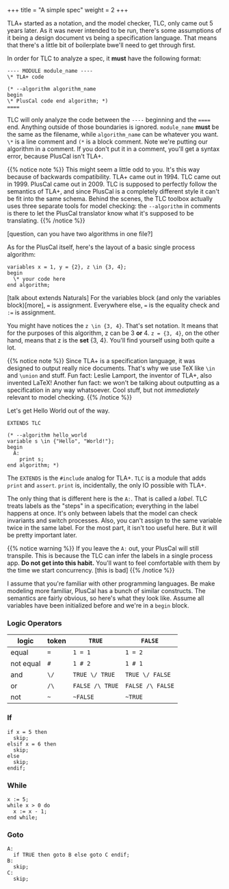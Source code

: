 +++
title = "A simple spec"
weight = 2
+++

TLA+ started as a notation, and the model checker, TLC, only came out 5 years later. As it was never intended to be run, there's some assumptions of it being a design document vs being a specification language. That means that there's a little bit of boilerplate bwe'll need to get through first.

In order for TLC to analyze a spec, it **must** have the following format:

```
---- MODULE module_name ----
\* TLA+ code

(* --algorithm algorithm_name
begin
\* PlusCal code end algorithm; *)
====
```

TLC will only analyze the code between the `----` beginning and the `====` end. Anything outside of those boundaries is ignored. `module_name` **must** be the same as the filename, while `algorithm_name` can be whatever you want. `\*` is a line comment and `(*` is a block comment. Note we're putting our algorithm in a comment. If you don't put it in a comment, you'll get a syntax error, because PlusCal isn't TLA+.

{{% notice note %}}
This might seem a little odd to you. It's this way because of backwards compatibility. TLA+ came out in 1994. TLC came out in 1999. PlusCal came out in 2009. TLC is supposed to perfectly follow the semantics of TLA+, and since PlusCal is a completely different style it can't be fit into the same schema. Behind the scenes, the TLC toolbox actually uses three separate tools for model checking: the `--algorithm` in comments is there to let the PlusCal translator know what it's supposed to be translating.
{{% /notice %}}

[question, can you have two algorithms in one file?]

As for the PlusCal itself, here's the layout of a basic single process algorithm:

```
variables x = 1, y = {2}, z \in {3, 4};
begin
  \* your code here
end algorithm;
```

[talk about extends Naturals]
For the variables block (and only the variables block)[more], `=` is assignment. Everywhere else, `=` is the equality check and `:=` is assignment.

You might have notices the `z \in {3, 4}`. That's set notation. It means that for the purposes of this algorithm, z can be 3 **or** 4. `z = {3, 4}`, on the other hand, means that z is the **set** {3, 4}. You'll find yourself using both quite a lot.

{{% notice note %}}
Since TLA+ is a specification language, it was designed to output really nice documents. That's why we use TeX like `\in` and `\union` and stuff. Fun fact: Leslie Lamport, the inventor of TLA+, also invented LaTeX! Another fun fact: we won't be talking about outputting as a specification in any way whatsoever. Cool stuff, but not _immediately_ relevant to model checking.
{{% /notice %}}

Let's get Hello World out of the way.

```
EXTENDS TLC

(* --algorithm hello_world
variable s \in {"Hello", "World!"};
begin
  A:
    print s;
end algorithm; *)
```

The `EXTENDS` is the `#include` analog for TLA+. `TLC` is a module that adds `print` and `assert`. `print` is, incidentally, the only IO possible with TLA+.

The only thing that is different here is the `A:`. That is called a _label_. TLC treats labels as the "steps" in a specification; everything in the label happens at once. It's only between labels that the model can check invariants and switch processes. Also, you can't assign to the same variable twice in the same label. For the most part, it isn't too useful here. But it will be pretty important later.


{{% notice warning %}}
If you leave the `A:` out, your PlusCal will still transpile. This is because the TLC can infer the labels in a single process app. **Do not get into this habit.** You'll want to feel comfortable with them by the time we start concurrency. [this is bad]
{{% /notice %}}

I assume that you're familiar with other programming languages. Be make modeling more familiar, PlusCal has a bunch of similar constructs. The semantics are fairly obvious, so here's what they look like. Assume all variables have been initialized before and we're in a `begin` block.

### Logic Operators

logic | token | `TRUE` | `FALSE`
------|--------|--------|-------
equal | `=` | `1 = 1` | `1 = 2`
not equal | `#` | `1 # 2` | `1 # 1`
and | `\/` | `TRUE \/ TRUE` | `TRUE \/ FALSE`
or | `/\` | `FALSE /\ TRUE` | `FALSE /\ FALSE`
not | `~` | `~FALSE` | `~TRUE`

### If

``` 
if x = 5 then
  skip;
elsif x = 6 then
  skip;
else
  skip;
endif;
```

### While

```
x := 5;
while x > 0 do
  x := x - 1;
end while;
```

### Goto

```
A:
  if TRUE then goto B else goto C endif;
B:
  skip;
C:
  skip;
```


